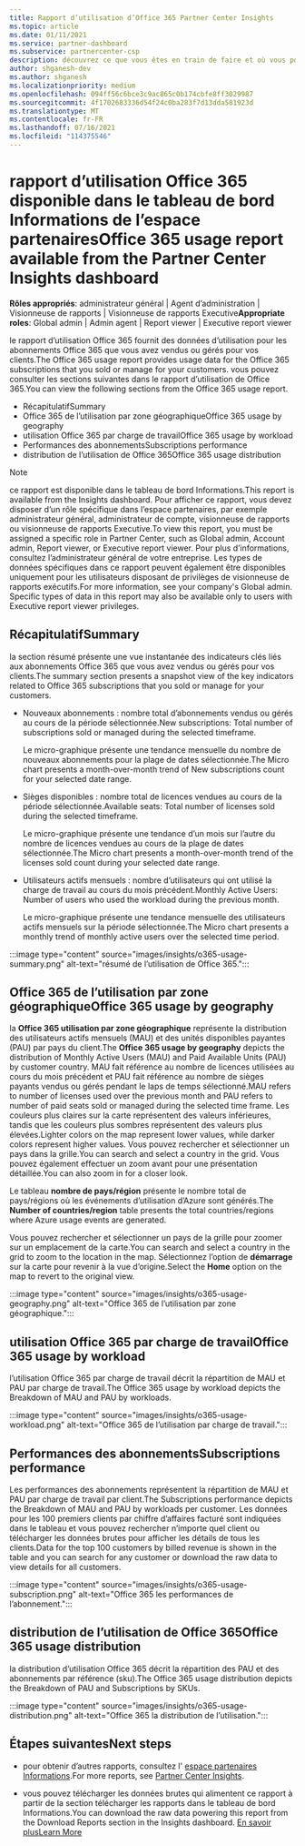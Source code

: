 ```yaml
---
title: Rapport d’utilisation d’Office 365 Partner Center Insights
ms.topic: article
ms.date: 01/11/2021
ms.service: partner-dashboard
ms.subservice: partnercenter-csp
description: découvrez ce que vous êtes en train de faire et où vous pouvez améliorer l’utilisation des abonnements Office 365 que vous vendez ou gérez pour vos clients.
author: shganesh-dev
ms.author: shganesh
ms.localizationpriority: medium
ms.openlocfilehash: 094ff56c6bce3c9ac865c0b174cbfe8ff3029987
ms.sourcegitcommit: 4f1702683336d54f24c0ba283f7d13dda581923d
ms.translationtype: MT
ms.contentlocale: fr-FR
ms.lasthandoff: 07/16/2021
ms.locfileid: "114375546"
---
```

# <a name="office-365-usage-report-available-from-the-partner-center-insights-dashboard"></a><span data-ttu-id="5260d-103">rapport d’utilisation Office 365 disponible dans le tableau de bord Informations de l’espace partenaires</span><span class="sxs-lookup"><span data-stu-id="5260d-103">Office 365 usage report available from the Partner Center Insights dashboard</span></span>

<span data-ttu-id="5260d-104">**Rôles appropriés**: administrateur général | Agent d’administration | Visionneuse de rapports | Visionneuse de rapports Executive</span><span class="sxs-lookup"><span data-stu-id="5260d-104">**Appropriate roles**: Global admin | Admin agent | Report viewer | Executive report viewer</span></span>

<span data-ttu-id="5260d-105">le rapport d’utilisation Office 365 fournit des données d’utilisation pour les abonnements Office 365 que vous avez vendus ou gérés pour vos clients.</span><span class="sxs-lookup"><span data-stu-id="5260d-105">The Office 365 usage report provides usage data for the Office 365 subscriptions that you sold or manage for your customers.</span></span> <span data-ttu-id="5260d-106">vous pouvez consulter les sections suivantes dans le rapport d’utilisation de Office 365.</span><span class="sxs-lookup"><span data-stu-id="5260d-106">You can view the following sections from the Office 365 usage report.</span></span>

- <span data-ttu-id="5260d-107">Récapitulatif</span><span class="sxs-lookup"><span data-stu-id="5260d-107">Summary</span></span>
- <span data-ttu-id="5260d-108">Office 365 de l’utilisation par zone géographique</span><span class="sxs-lookup"><span data-stu-id="5260d-108">Office 365 usage by geography</span></span>
- <span data-ttu-id="5260d-109">utilisation Office 365 par charge de travail</span><span class="sxs-lookup"><span data-stu-id="5260d-109">Office 365 usage by workload</span></span>
- <span data-ttu-id="5260d-110">Performances des abonnements</span><span class="sxs-lookup"><span data-stu-id="5260d-110">Subscriptions performance</span></span>
- <span data-ttu-id="5260d-111">distribution de l’utilisation de Office 365</span><span class="sxs-lookup"><span data-stu-id="5260d-111">Office 365 usage distribution</span></span>

 > [!NOTE]
 > <span data-ttu-id="5260d-112">ce rapport est disponible dans le tableau de bord Informations.</span><span class="sxs-lookup"><span data-stu-id="5260d-112">This report is available from the Insights dashboard.</span></span> <span data-ttu-id="5260d-113">Pour afficher ce rapport, vous devez disposer d’un rôle spécifique dans l’espace partenaires, par exemple administrateur général, administrateur de compte, visionneuse de rapports ou visionneuse de rapports Executive.</span><span class="sxs-lookup"><span data-stu-id="5260d-113">To view this report, you must be assigned a specific role in Partner Center, such as Global admin, Account admin, Report viewer, or Executive report viewer.</span></span> <span data-ttu-id="5260d-114">Pour plus d’informations, consultez l’administrateur général de votre entreprise. Les types de données spécifiques dans ce rapport peuvent également être disponibles uniquement pour les utilisateurs disposant de privilèges de visionneuse de rapports exécutifs.</span><span class="sxs-lookup"><span data-stu-id="5260d-114">For more information, see your company's Global admin. Specific types of data in this report may also be available only to users with Executive report viewer privileges.</span></span>

## <a name="summary"></a><span data-ttu-id="5260d-115">Récapitulatif</span><span class="sxs-lookup"><span data-stu-id="5260d-115">Summary</span></span>

<span data-ttu-id="5260d-116">la section résumé présente une vue instantanée des indicateurs clés liés aux abonnements Office 365 que vous avez vendus ou gérés pour vos clients.</span><span class="sxs-lookup"><span data-stu-id="5260d-116">The summary section presents a snapshot view of the key indicators related to Office 365 subscriptions that you sold or manage for your customers.</span></span>  

- <span data-ttu-id="5260d-117">Nouveaux abonnements : nombre total d’abonnements vendus ou gérés au cours de la période sélectionnée.</span><span class="sxs-lookup"><span data-stu-id="5260d-117">New subscriptions: Total number of subscriptions sold or managed during the selected timeframe.</span></span>

   <span data-ttu-id="5260d-118">Le micro-graphique présente une tendance mensuelle du nombre de nouveaux abonnements pour la plage de dates sélectionnée.</span><span class="sxs-lookup"><span data-stu-id="5260d-118">The Micro chart presents a month-over-month trend of New subscriptions count for your selected date range.</span></span>

- <span data-ttu-id="5260d-119">Sièges disponibles : nombre total de licences vendues au cours de la période sélectionnée.</span><span class="sxs-lookup"><span data-stu-id="5260d-119">Available seats: Total number of licenses sold during the selected timeframe.</span></span>

   <span data-ttu-id="5260d-120">Le micro-graphique présente une tendance d’un mois sur l’autre du nombre de licences vendues au cours de la plage de dates sélectionnée.</span><span class="sxs-lookup"><span data-stu-id="5260d-120">The Micro chart presents a month-over-month trend of the licenses sold count during your selected date range.</span></span>

- <span data-ttu-id="5260d-121">Utilisateurs actifs mensuels : nombre d’utilisateurs qui ont utilisé la charge de travail au cours du mois précédent.</span><span class="sxs-lookup"><span data-stu-id="5260d-121">Monthly Active Users: Number of users who used the workload during the previous month.</span></span> 

   <span data-ttu-id="5260d-122">Le micro-graphique présente une tendance mensuelle des utilisateurs actifs mensuels sur la période sélectionnée.</span><span class="sxs-lookup"><span data-stu-id="5260d-122">The Micro chart presents a monthly trend of monthly active users over the selected time period.</span></span>

:::image type="content" source="images/insights/o365-usage-summary.png" alt-text="résumé de l’utilisation de Office 365.":::

## <a name="office-365-usage-by-geography"></a><span data-ttu-id="5260d-124">Office 365 de l’utilisation par zone géographique</span><span class="sxs-lookup"><span data-stu-id="5260d-124">Office 365 usage by geography</span></span>

<span data-ttu-id="5260d-125">la **Office 365 utilisation par zone géographique** représente la distribution des utilisateurs actifs mensuels (MAU) et des unités disponibles payantes (PAU) par pays du client.</span><span class="sxs-lookup"><span data-stu-id="5260d-125">The **Office 365 usage by geography** depicts the distribution of Monthly Active Users (MAU) and Paid Available Units (PAU) by customer country.</span></span> <span data-ttu-id="5260d-126">MAU fait référence au nombre de licences utilisées au cours du mois précédent et PAU fait référence au nombre de sièges payants vendus ou gérés pendant le laps de temps sélectionné.</span><span class="sxs-lookup"><span data-stu-id="5260d-126">MAU refers to number of licenses used over the previous month and PAU refers to number of paid seats sold or managed during the selected time frame.</span></span> <span data-ttu-id="5260d-127">Les couleurs plus claires sur la carte représentent des valeurs inférieures, tandis que les couleurs plus sombres représentent des valeurs plus élevées.</span><span class="sxs-lookup"><span data-stu-id="5260d-127">Lighter colors on the map represent lower values, while darker colors represent higher values.</span></span> <span data-ttu-id="5260d-128">Vous pouvez rechercher et sélectionner un pays dans la grille.</span><span class="sxs-lookup"><span data-stu-id="5260d-128">You can search and select a country in the grid.</span></span> <span data-ttu-id="5260d-129">Vous pouvez également effectuer un zoom avant pour une présentation détaillée.</span><span class="sxs-lookup"><span data-stu-id="5260d-129">You can also zoom in for a closer look.</span></span>

<span data-ttu-id="5260d-130">Le tableau **nombre de pays/région** présente le nombre total de pays/régions où les événements d’utilisation d’Azure sont générés.</span><span class="sxs-lookup"><span data-stu-id="5260d-130">The **Number of countries/region** table presents the total countries/regions where Azure usage events are generated.</span></span>

<span data-ttu-id="5260d-131">Vous pouvez rechercher et sélectionner un pays de la grille pour zoomer sur un emplacement de la carte.</span><span class="sxs-lookup"><span data-stu-id="5260d-131">You can search and select a country in the grid to zoom to the location in the map.</span></span> <span data-ttu-id="5260d-132">Sélectionnez l’option de **démarrage** sur la carte pour revenir à la vue d’origine.</span><span class="sxs-lookup"><span data-stu-id="5260d-132">Select the **Home** option on the map to revert to the original view.</span></span>


:::image type="content" source="images/insights/o365-usage-geography.png" alt-text="Office 365 de l’utilisation par zone géographique.":::

## <a name="office-365-usage-by-workload"></a><span data-ttu-id="5260d-134">utilisation Office 365 par charge de travail</span><span class="sxs-lookup"><span data-stu-id="5260d-134">Office 365 usage by workload</span></span>

<span data-ttu-id="5260d-135">l’utilisation Office 365 par charge de travail décrit la répartition de MAU et PAU par charge de travail.</span><span class="sxs-lookup"><span data-stu-id="5260d-135">The Office 365 usage by workload depicts the Breakdown of MAU and PAU by workloads.</span></span>

:::image type="content" source="images/insights/o365-usage-workload.png" alt-text="Office 365 de l’utilisation par charge de travail.":::

## <a name="subscriptions-performance"></a><span data-ttu-id="5260d-137">Performances des abonnements</span><span class="sxs-lookup"><span data-stu-id="5260d-137">Subscriptions performance</span></span>

<span data-ttu-id="5260d-138">Les performances des abonnements représentent la répartition de MAU et PAU par charge de travail par client.</span><span class="sxs-lookup"><span data-stu-id="5260d-138">The Subscriptions performance depicts the Breakdown of MAU and PAU by workloads per customer.</span></span> <span data-ttu-id="5260d-139">Les données pour les 100 premiers clients par chiffre d’affaires facturé sont indiquées dans le tableau et vous pouvez rechercher n’importe quel client ou télécharger les données brutes pour afficher les détails de tous les clients.</span><span class="sxs-lookup"><span data-stu-id="5260d-139">Data for the top 100 customers by billed revenue is shown in the table and you can search for any customer or download the raw data to view details for all customers.</span></span>

:::image type="content" source="images/insights/o365-usage-subscription.png" alt-text="Office 365 les performances de l’abonnement.":::

## <a name="office-365-usage-distribution"></a><span data-ttu-id="5260d-141">distribution de l’utilisation de Office 365</span><span class="sxs-lookup"><span data-stu-id="5260d-141">Office 365 usage distribution</span></span>

<span data-ttu-id="5260d-142">la distribution d’utilisation Office 365 décrit la répartition des PAU et des abonnements par référence (sku).</span><span class="sxs-lookup"><span data-stu-id="5260d-142">The Office 365 usage distribution depicts the Breakdown of PAU and Subscriptions by SKUs.</span></span>

:::image type="content" source="images/insights/o365-usage-distribution.png" alt-text="Office 365 la distribution de l’utilisation.":::

## <a name="next-steps"></a><span data-ttu-id="5260d-144">Étapes suivantes</span><span class="sxs-lookup"><span data-stu-id="5260d-144">Next steps</span></span>

- <span data-ttu-id="5260d-145">pour obtenir d’autres rapports, consultez l' [espace partenaires Informations](partner-center-insights.md).</span><span class="sxs-lookup"><span data-stu-id="5260d-145">For more reports, see [Partner Center Insights](partner-center-insights.md).</span></span>

- <span data-ttu-id="5260d-146">vous pouvez télécharger les données brutes qui alimentent ce rapport à partir de la section télécharger les rapports dans le tableau de bord Informations.</span><span class="sxs-lookup"><span data-stu-id="5260d-146">You can download the raw data powering this report from the Download Reports section in the Insights dashboard.</span></span> [<span data-ttu-id="5260d-147">En savoir plus</span><span class="sxs-lookup"><span data-stu-id="5260d-147">Learn More</span></span>](insights-download-reports.md) 
